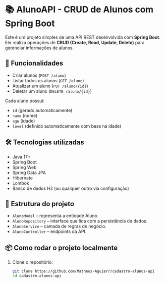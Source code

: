 # 📚 AlunoAPI - CRUD de Alunos com Spring Boot

Este é um projeto simples de uma API REST desenvolvida com **Spring Boot**. Ele realiza operações de **CRUD (Create, Read, Update, Delete)** para gerenciar informações de alunos.

## 🚀 Funcionalidades

- Criar alunos (`POST /aluno`)
- Listar todos os alunos (`GET /aluno`)
- Atualizar um aluno (`PUT /aluno/{id}`)
- Deletar um aluno (`DELETE /aluno/{id}`)

Cada aluno possui:
- `id` (gerado automaticamente)
- `name` (nome)
- `age` (idade)
- `level` (definido automaticamente com base na idade)

## 🛠️ Tecnologias utilizadas

- Java 17+
- Spring Boot
- Spring Web
- Spring Data JPA
- Hibernate
- Lombok
- Banco de dados H2 (ou qualquer outro via configuração)

## 📂 Estrutura do projeto

- `AlunoModel` – representa a entidade Aluno.
- `AlunoRepository` – interface que lida com a persistência de dados.
- `AlunoService` – camada de regras de negócio.
- `AlunoController` – endpoints da API.

## 📦 Como rodar o projeto localmente

1. Clone o repositório:
   ```bash
   git clone https://github.com/Matheus-Aguiarr/cadastro-alunos-api
   cd cadastro-alunos-api
